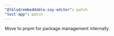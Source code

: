 ```yaml
---
"@lblod/embeddable-say-editor": patch
"test-app": patch
---
```


Move to pnpm for package management internally

